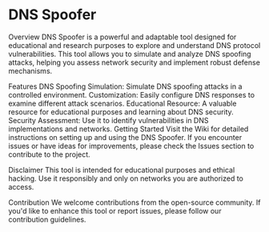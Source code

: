 # DNS Spoofer

Overview
DNS Spoofer is a powerful and adaptable tool designed for educational and research purposes to explore and understand DNS protocol vulnerabilities. This tool allows you to simulate and analyze DNS spoofing attacks, helping you assess network security and implement robust defense mechanisms.

Features
DNS Spoofing Simulation: Simulate DNS spoofing attacks in a controlled environment.
Customization: Easily configure DNS responses to examine different attack scenarios.
Educational Resource: A valuable resource for educational purposes and learning about DNS security.
Security Assessment: Use it to identify vulnerabilities in DNS implementations and networks.
Getting Started
Visit the Wiki for detailed instructions on setting up and using the DNS Spoofer. If you encounter issues or have ideas for improvements, please check the Issues section to contribute to the project.

Disclaimer
This tool is intended for educational purposes and ethical hacking. Use it responsibly and only on networks you are authorized to access.

Contribution
We welcome contributions from the open-source community. If you'd like to enhance this tool or report issues, please follow our contribution guidelines.
